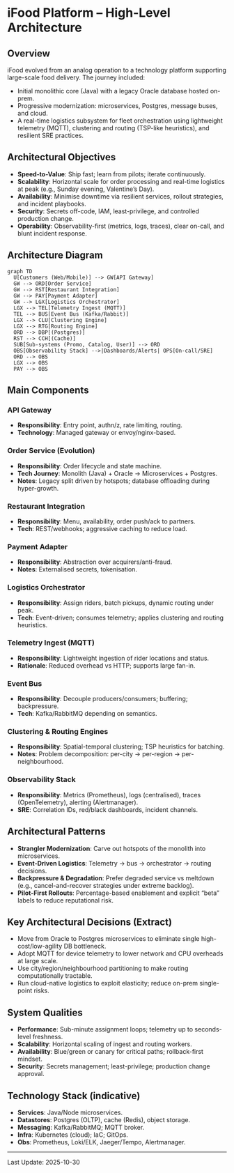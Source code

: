 # iFood Platform – High-Level Architecture

## Overview
iFood evolved from an analog operation to a technology platform supporting large-scale food delivery. The journey included:
- Initial monolithic core (Java) with a legacy Oracle database hosted on-prem.
- Progressive modernization: microservices, Postgres, message buses, and cloud.
- A real-time logistics subsystem for fleet orchestration using lightweight telemetry (MQTT), clustering and routing (TSP-like heuristics), and resilient SRE practices.

## Architectural Objectives
- **Speed-to-Value**: Ship fast; learn from pilots; iterate continuously.
- **Scalability**: Horizontal scale for order processing and real-time logistics at peak (e.g., Sunday evening, Valentine’s Day).
- **Availability**: Minimise downtime via resilient services, rollout strategies, and incident playbooks.
- **Security**: Secrets off-code, IAM, least-privilege, and controlled production change.
- **Operability**: Observability-first (metrics, logs, traces), clear on-call, and blunt incident response.

## Architecture Diagram
```mermaid
graph TD
  U[Customers (Web/Mobile)] --> GW[API Gateway]
  GW --> ORD[Order Service]
  GW --> RST[Restaurant Integration]
  GW --> PAY[Payment Adapter]
  GW --> LGX[Logistics Orchestrator]
  LGX --> TEL[Telemetry Ingest (MQTT)]
  TEL --> BUS[Event Bus (Kafka/Rabbit)]
  LGX --> CLU[Clustering Engine]
  LGX --> RTG[Routing Engine]
  ORD --> DBP[(Postgres)]
  RST --> CCH[(Cache)]
  SUB[Sub-systems (Promo, Catalog, User)] --> ORD
  OBS[Observability Stack] -->|Dashboards/Alerts| OPS[On-call/SRE]
  ORD --> OBS
  LGX --> OBS
  PAY --> OBS
```

## Main Components

### API Gateway
- **Responsibility**: Entry point, authn/z, rate limiting, routing.
- **Technology**: Managed gateway or envoy/nginx-based.

### Order Service (Evolution)
- **Responsibility**: Order lifecycle and state machine.
- **Tech Journey**: Monolith (Java) + Oracle → Microservices + Postgres.
- **Notes**: Legacy split driven by hotspots; database offloading during hyper-growth.

### Restaurant Integration
- **Responsibility**: Menu, availability, order push/ack to partners.
- **Tech**: REST/webhooks; aggressive caching to reduce load.

### Payment Adapter
- **Responsibility**: Abstraction over acquirers/anti-fraud.
- **Notes**: Externalised secrets, tokenisation.

### Logistics Orchestrator
- **Responsibility**: Assign riders, batch pickups, dynamic routing under peak.
- **Tech**: Event-driven; consumes telemetry; applies clustering and routing heuristics.

### Telemetry Ingest (MQTT)
- **Responsibility**: Lightweight ingestion of rider locations and status.
- **Rationale**: Reduced overhead vs HTTP; supports large fan-in.

### Event Bus
- **Responsibility**: Decouple producers/consumers; buffering; backpressure.
- **Tech**: Kafka/RabbitMQ depending on semantics.

### Clustering & Routing Engines
- **Responsibility**: Spatial-temporal clustering; TSP heuristics for batching.
- **Notes**: Problem decomposition: per-city → per-region → per-neighbourhood.

### Observability Stack
- **Responsibility**: Metrics (Prometheus), logs (centralised), traces (OpenTelemetry), alerting (Alertmanager).
- **SRE**: Correlation IDs, red/black dashboards, incident channels.

## Architectural Patterns
- **Strangler Modernization**: Carve out hotspots of the monolith into microservices.
- **Event-Driven Logistics**: Telemetry → bus → orchestrator → routing decisions.
- **Backpressure & Degradation**: Prefer degraded service vs meltdown (e.g., cancel-and-recover strategies under extreme backlog).
- **Pilot-First Rollouts**: Percentage-based enablement and explicit “beta” labels to reduce reputational risk.

## Key Architectural Decisions (Extract)
- Move from Oracle to Postgres microservices to eliminate single high-cost/low-agility DB bottleneck.
- Adopt MQTT for device telemetry to lower network and CPU overheads at large scale.
- Use city/region/neighbourhood partitioning to make routing computationally tractable.
- Run cloud-native logistics to exploit elasticity; reduce on-prem single-point risks.

## System Qualities
- **Performance**: Sub-minute assignment loops; telemetry up to seconds-level freshness.
- **Scalability**: Horizontal scaling of ingest and routing workers.
- **Availability**: Blue/green or canary for critical paths; rollback-first mindset.
- **Security**: Secrets management; least-privilege; production change approval.

## Technology Stack (indicative)
- **Services**: Java/Node microservices.
- **Datastores**: Postgres (OLTP), cache (Redis), object storage.
- **Messaging**: Kafka/RabbitMQ; MQTT broker.
- **Infra**: Kubernetes (cloud); IaC; GitOps.
- **Obs**: Prometheus, Loki/ELK, Jaeger/Tempo, Alertmanager.

---
Last Update: 2025-10-30

